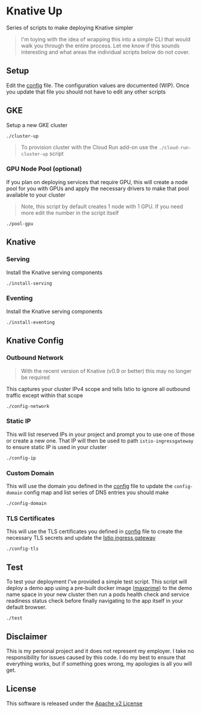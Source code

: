 # Knative Up

Series of scripts to make deploying Knative simpler

> I'm toying with the idea of wrapping this into a simple CLI that would walk you through the entire process. Let me know if this sounds interesting and what areas the individual scripts below do not cover.

## Setup

Edit the [config](./config) file. The configuration values are documented (WIP). Once you update that file you should not have to edit any other scripts

## GKE

Setup a new GKE cluster

```shell
./cluster-up
```

> To provision cluster with the Cloud Run add-on use the `./cloud-run-cluster-up` script

### GPU Node Pool (optional)

If you plan on deploying services that require GPU, this will create a node pool for you with GPUs and apply the necessary drivers to make that pool available to your cluster

> Note, this script by default creates 1 node with 1 GPU. If you need more edit the number in the script itself

```shell
./pool-gpu
```

## Knative

### Serving

Install the Knative serving components

```shell
./install-serving
```

### Eventing

Install the Knative serving components

```shell
./install-eventing
```

## Knative Config

### Outbound Network

> With the recent version of Knative (v0.9 or better) this may no longer be required

This captures your cluster IPv4 scope and tells Istio to ignore all outbound traffic except within that scope

```shell
./config-network
```

### Static IP

This will list reserved IPs in your project and prompt you to use one of those or create a new one. That IP will then be used to path `istio-ingressgateway` to ensure static IP is used in your cluster

```shell
./config-ip
```

### Custom Domain

This will use the domain you defined in the [config](./config) file to update the `config-domain` config map and list series of DNS entries you should make

```shell
./config-domain
```

### TLS Certificates

This will use the TLS certificates you defined in [config](./config) file to create the necessary TLS secrets and update the [Istio ingress gateway](./gateway.yaml)

```shell
./config-tls
```

## Test

To test your deployment I've provided a simple test script. This script will deploy a demo app using a pre-built docker image ([maxprime](https://github.com/mchmarny/maxprime)) to the demo name space in your new cluster then run a pods health check and service readiness status check before finally navigating to the app itself in your default browser.


```shell
./test
```

## Disclaimer

This is my personal project and it does not represent my employer. I take no responsibility for issues caused by this code. I do my best to ensure that everything works, but if something goes wrong, my apologies is all you will get.

## License
This software is released under the [Apache v2 License](../LICENSE)